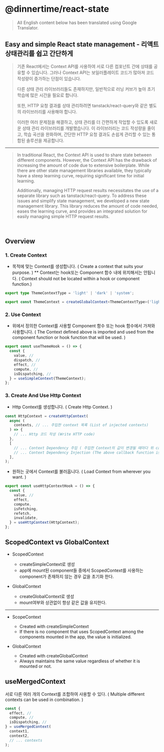 # @dinnertime/react-state

> All English content below has been translated using Google Translator.

## Easy and simple React state management - 리액트 상태관리를 쉽고 간단하게

> 기존 React에서는 Context API를 사용하여 서로 다른 컴포넌트 간에 상태를 공유할 수 있습니다. 그러나 Context API는 보일러플레이트 코드가 많아져 코드 작성량이 증가하는 단점이 있습니다.
>
> 다른 상태 관리 라이브러리들도 존재하지만, 일반적으로 러닝 커브가 높아 초기 학습에 많은 시간을 필요로 합니다.
>
> 또한, HTTP 요청 결과를 상태 관리하려면 tanstack/react-query와 같은 별도의 라이브러리를 사용해야 합니다.
>
> 이러한 여러 문제점을 해결하고, 상태 관리를 더 간편하게 작업할 수 있도록 새로운 상태 관리 라이브러리를 개발했습니다. 이 라이브러리는 코드 작성량을 줄이고, 학습 곡선을 완화하며, 간단한 HTTP 요청 결과도 손쉽게 관리할 수 있는 통합된 솔루션을 제공합니다.

---

> In traditional React, the Context API is used to share state between different components. However, the Context API has the drawback of increasing the amount of code due to extensive boilerplate. While there are other state management libraries available, they typically have a steep learning curve, requiring significant time for initial learning.
>
> Additionally, managing HTTP request results necessitates the use of a separate library such as tanstack/react-query. To address these issues and simplify state management, we developed a new state management library. This library reduces the amount of code needed, eases the learning curve, and provides an integrated solution for easily managing simple HTTP request results.

<br />

## Overview

### 1. Create Context

- 목적에 맞는 Context를 생성합니다. ( Create a context that suits your purpose. )
  \*\* Context는 hook또는 Component 함수 내에 위치해서는 안됩니다. ( Context should not be located within a hook or component function.)

```ts
export type ThemeContextType = 'light' | 'dark' | 'system';

export const ThemeContext = createGlobalContext<ThemeContextType>('light');
```

### 2. Use Context

- 위에서 정의한 Context를 사용할 Component 함수 또는 hook 함수에서 가져와 사용합니다. (
  The Context defined above is imported and used from the component function or hook function that will be used. )

```ts
export const useThemeHook = () => {
  const {
    value, //
    dispatch, //
    effect, //
    compute, //
    isDispatching, //
  } = useSimpleContext(ThemeContext);
};
```

### 3. Create And Use Http Context

- Http Context를 생성합니다. ( Create Http Context.
  )

```ts
const HttpContext = createHttpContext(
  async (
    contexts, // ... 주입한 context 목록 (List of injected contexts)
  ) => {
    // ... Http 코드 작성 (Write HTTP code)
  },
  [
    // ... Context Dependency 주입 ( 주입한 Context의 값이 변경될 때마다 위 callback 함수가 재 실행된다. )
    // ... Context Dependency Injection (The above callback function is re-executed whenever the value of the injected Context changes.)
  ],
);
```

- 원하는 곳에서 Context를 불러옵니다. ( Load Context from wherever you want. )

```ts
export const useHttpContextHook = () => {
  const {
    value, //
    effect,
    compute,
    isFetching,
    refetch,
    invalidate,
  } = useHttpContext(HttpContext);
};
```

## ScopedContext vs GlobalContext

- ScopedContext

  - createSimpleContext로 생성
  - app에 mount된 component들 중에서 ScopedContext를 사용하는 component가 존재하지 않는 경우 값을 초기화 한다.

- GlobalContext
  - createGlobalContext로 생성
  - mount여부와 상관없이 항상 같은 값을 유지한다.

---

- ScopeContext

  - Created with createSimpleContext
  - If there is no component that uses ScopedContext among the components mounted in the app, the value is initialized.

- GlobalContext
  - Created with createGlobalContext
  - Always maintains the same value regardless of whether it is mounted or not.

## useMergedContext

서로 다른 여러 개의 Context를 조합하여 사용할 수 있다. (
Multiple different contexts can be used in combination. )

```ts
const {
  effect, //
  compute, //
  isDispatching, //
} = useMergedContext(
  context1,
  context2,
  // ... contexts
);
```

